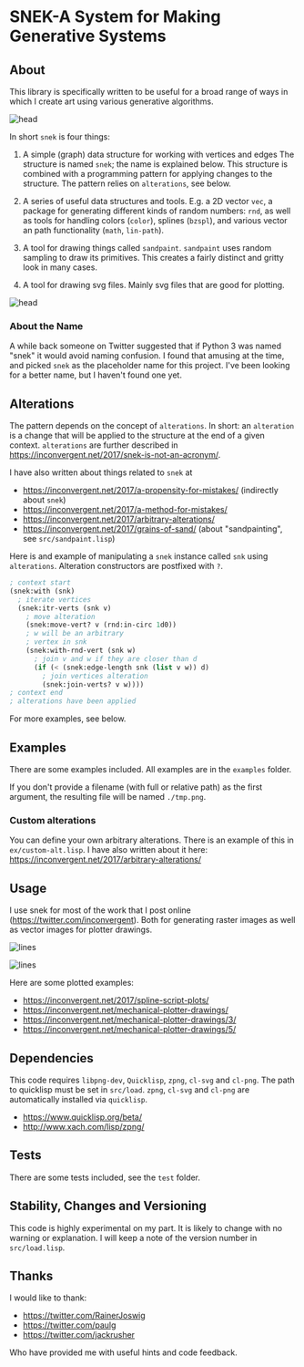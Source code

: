 # SNEK-A System for Making Generative Systems


## About

This library is specifically written to be useful for a broad range of ways in
which I create art using various generative algorithms.

![head](img/cells.lisp.png?raw=true "ex")

In short `snek` is four things:

1. A simple (graph) data structure for working with vertices and edges The
   structure is named `snek`; the name is explained below. This structure is
   combined with a programming pattern for applying changes to the structure.
   The pattern relies on `alterations`, see below.

2. A series of useful data structures and tools. E.g. a 2D vector `vec`, a
   package for generating different kinds of random numbers: `rnd`, as well as
   tools for handling colors (`color`), splines (`bzspl`), and various vector
   an path functionality (`math`, `lin-path`).

3. A tool for drawing things called `sandpaint`. `sandpaint` uses random
   sampling to draw its primitives. This creates a fairly distinct and gritty
   look in many cases.

4. A tool for drawing svg files. Mainly svg files that are good for plotting.

![head](img/spline-script.lisp.png?raw=true "ex")


### About the Name

A while back someone on Twitter suggested that if Python 3 was named "snek" it
would avoid naming confusion. I found that amusing at the time, and picked
`snek` as the placeholder name for this project. I've been looking for a better
name, but I haven't found one yet.


## Alterations

The pattern depends on the concept of `alterations`. In short: an `alteration`
is a change that will be applied to the structure at the end of a given
context. `alterations` are further described in
https://inconvergent.net/2017/snek-is-not-an-acronym/.

I have also written about things related to `snek` at

  - https://inconvergent.net/2017/a-propensity-for-mistakes/ (indirectly about
    `snek`)
  - https://inconvergent.net/2017/a-method-for-mistakes/
  - https://inconvergent.net/2017/arbitrary-alterations/
  - https://inconvergent.net/2017/grains-of-sand/ (about "sandpainting", see
    `src/sandpaint.lisp`)

Here is and example of manipulating a `snek` instance called `snk` using
`alterations`. Alteration constructors are postfixed with `?`.

```lisp
; context start
(snek:with (snk)
  ; iterate vertices
  (snek:itr-verts (snk v)
    ; move alteration
    (snek:move-vert? v (rnd:in-circ 1d0))
    ; w will be an arbitrary
    ; vertex in snk
    (snek:with-rnd-vert (snk w)
      ; join v and w if they are closer than d
      (if (< (snek:edge-length snk (list v w)) d)
        ; join vertices alteration
        (snek:join-verts? v w))))
; context end
; alterations have been applied
```

For more examples, see below.


## Examples

There are some examples included. All examples are in the `examples` folder.

If you don't provide a filename (with full or relative path) as the first
argument, the resulting file will be named `./tmp.png`.


### Custom alterations

You can define your own arbitrary alterations. There is an example of this in
`ex/custom-alt.lisp`. I have also written about it here:
https://inconvergent.net/2017/arbitrary-alterations/


## Usage

I use snek for most of the work that I post online
(https://twitter.com/inconvergent). Both for generating raster images as well
as vector images for plotter drawings.

![lines](img/lines.lisp.png?raw=true "ex")

![lines](img/grid-bz-walk.lisp.png?raw=true "ex")

Here are some plotted examples:

 - https://inconvergent.net/2017/spline-script-plots/
 - https://inconvergent.net/mechanical-plotter-drawings/
 - https://inconvergent.net/mechanical-plotter-drawings/3/
 - https://inconvergent.net/mechanical-plotter-drawings/5/


## Dependencies

This code requires `libpng-dev`, `Quicklisp`, `zpng`, `cl-svg` and `cl-png`.
The path to quicklisp must be set in `src/load`. `zpng`, `cl-svg` and `cl-png`
are automatically installed via `quicklisp`.

 - https://www.quicklisp.org/beta/
 - http://www.xach.com/lisp/zpng/


## Tests

There are some tests included, see the `test` folder.


## Stability, Changes and Versioning

This code is highly experimental on my part. It is likely to change with no
warning or explanation. I will keep a note of the version number in
`src/load.lisp`.


## Thanks

I would like to thank:

  - https://twitter.com/RainerJoswig
  - https://twitter.com/paulg
  - https://twitter.com/jackrusher

Who have provided me with useful hints and code feedback.

